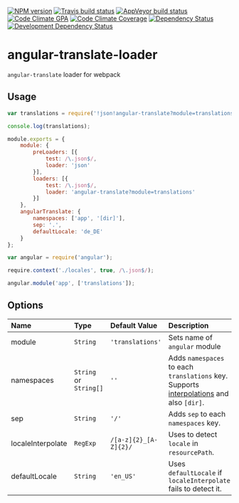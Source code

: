 [![NPM version](http://img.shields.io/npm/v/angular-translate-loader.svg?style=flat-square)](https://www.npmjs.org/package/angular-translate-loader)
[![Travis build status](http://img.shields.io/travis/mdreizin/angular-translate-loader/master.svg?style=flat-square)](https://travis-ci.org/mdreizin/angular-translate-loader)
[![AppVeyor build status](https://img.shields.io/appveyor/ci/mdreizin/angular-translate-loader/master.svg?style=flat-square)](https://ci.appveyor.com/project/mdreizin/angular-translate-loader/branch/master)
[![Code Climate GPA](https://img.shields.io/codeclimate/github/mdreizin/angular-translate-loader.svg?style=flat-square)](https://codeclimate.com/github/mdreizin/angular-translate-loader)
[![Code Climate Coverage](https://img.shields.io/codeclimate/coverage/github/mdreizin/angular-translate-loader.svg?style=flat-square)](https://codeclimate.com/github/mdreizin/angular-translate-loader)
[![Dependency Status](https://img.shields.io/david/mdreizin/angular-translate-loader.svg?style=flat-square)](https://david-dm.org/mdreizin/angular-translate-loader)
[![Development Dependency Status](https://img.shields.io/david/dev/mdreizin/angular-translate-loader.svg?style=flat-square)](https://david-dm.org/mdreizin/angular-translate-loader#info=devDependencies)

<h1 id="angular-translate-loader">angular-translate-loader</h1>

`angular-translate` loader for webpack

<h2 id="angular-translate-loader-usage">Usage</h2>

```javascript
var translations = require('!json!angular-translate?module=translations!./file.json');

console.log(translations);

```

```javascript
module.exports = {
    module: {
        preLoaders: [{
            test: /\.json$/,
            loader: 'json'
        }],
        loaders: [{
            test: /\.json$/,
            loader: 'angular-translate?module=translations'
        }]
    },
    angularTranslate: {
        namespaces: ['app', '[dir]'],
        sep: '.',
        defaultLocale: 'de_DE'
    }
};

```

```javascript
var angular = require('angular');

require.context('./locales', true, /\.json$/);

angular.module('app', ['translations']);

```

<h2 id="angular-translate-loader-options">Options</h2>

| Name | Type | Default Value | Description |
|:------------------|:--------------------|:----------------------|:-----------------------------------------------------------|
| module | `String` | `'translations'` | Sets name of `angular` module |
| namespaces | `String` or `String[]` | `''` | Adds `namespaces` to each `translations` key. Supports [interpolations](https://github.com/webpack/loader-utils#interpolatename) and also `[dir]`. |
| sep | `String` | `'/'` | Adds `sep` to each `namespaces` key. |
| localeInterpolate | `RegExp` | `/[a-z]{2}_[A-Z]{2}/` | Uses to detect `locale` in `resourcePath`. |
| defaultLocale | `String` | `'en_US'` | Uses `defaultLocale` if `localeInterpolate` fails to detect it. |
